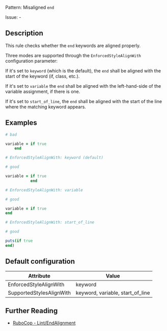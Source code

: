 Pattern: Misaligned `end`

Issue: -

## Description

This rule checks whether the `end` keywords are aligned properly.

Three modes are supported through the `EnforcedStyleAlignWith`
configuration parameter:

If it's set to `keyword` (which is the default), the `end`
shall be aligned with the start of the keyword (if, class, etc.).

If it's set to `variable` the `end` shall be aligned with the
left-hand-side of the variable assignment, if there is one.

If it's set to `start_of_line`, the `end` shall be aligned with the
start of the line where the matching keyword appears.

## Examples

```ruby
# bad

variable = if true
    end
```
```ruby
# EnforcedStyleAlignWith: keyword (default)

# good

variable = if true
           end
```
```ruby
# EnforcedStyleAlignWith: variable

# good

variable = if true
end
```
```ruby
# EnforcedStyleAlignWith: start_of_line

# good

puts(if true
end)
```

## Default configuration

Attribute | Value
--- | ---
EnforcedStyleAlignWith | keyword
SupportedStylesAlignWith | keyword, variable, start_of_line

## Further Reading

* [RuboCop - Lint/EndAlignment](https://docs.rubocop.org/rubocop/cops_lint.html#lintendalignment)
